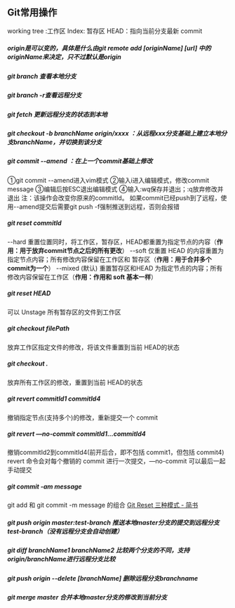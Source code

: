 ## Git常用操作
working tree :工作区
Index: 暂存区
HEAD：指向当前分支最新 commit

##### origin是可以变的，具体是什么由git remote add [originName] [url] 中的originName来决定，只不过默认是origin
##### git branch 查看本地分支
##### git branch -r查看远程分支
##### git fetch 更新远程分支的状态到本地
##### git checkout -b branchName origin/xxxx ：从远程xxx分支基础上建立本地分支branchName，并切换到该分支
##### git commit --amend ：在上一个commit基础上修改
①git commit --amend进入vim模式
②输入i进入编辑模式，修改commit message
③编辑后按ESC退出编辑模式
④输入:wq保存并退出；:q放弃修改并退出
注：该操作会改变你原来的commitId。
如果commit已经push到了远程，使用--amend提交后需要git push -f强制推送到远程，否则会报错
##### git reset commitId
--hard  重置位置同时，将工作区，暂存区，HEAD都重置为指定节点的内容（**作用：用于放弃commit节点之后的所有更改**）
--soft  仅重置 HEAD 的内容重置为指定节点内容；所有修改内容保留在工作区和 暂存区（**作用：用于合并多个commit为一个**）
--mixed (默认) 重置暂存区和HEAD 为指定节点的内容；所有修改内容保留在工作区（**作用：作用和 soft 基本一样**）
##### git reset HEAD 
可以 Unstage 所有暂存区的文件到工作区
##### git checkout filePath

放弃工作区指定文件的修改，将该文件重置到当前 HEAD的状态

##### git checkout .

放弃所有工作区的修改，重置到当前 HEAD的状态

##### git revert commitId1 commitId4
撤销指定节点(支持多个)的修改，重新提交一个 commit
##### git revert  —no-commit commitId1…commitId4
撤销commitId2到commitId4(前开后合，即不包括 commit1，但包括 commit4)
revert 命令会对每个撤销的 commit 进行一次提交，—no-commit 可以最后一起手动提交
##### git commit -am message
git add 和 git commit -m message 的组合
[Git Reset 三种模式 - 简书](https://www.jianshu.com/p/c2ec5f06cf1a)

##### git push origin master:test-branch 推送本地master分支的提交到远程分支test-branch（没有远程分支会自动创建）
##### git diff branchName1 branchName2 比较两个分支的不同，支持origin/branchName进行远程分支比较
##### git push origin --delete [branchName] 删除远程分支branchname

##### git merge master 合并本地master分支的修改到当前分支